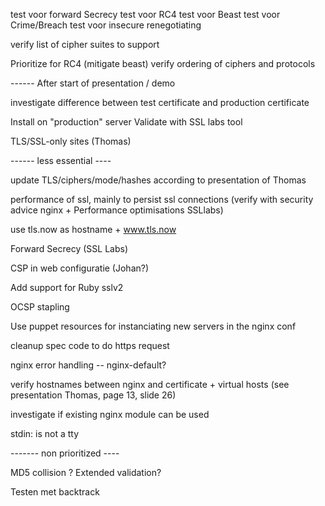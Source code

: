 test voor forward Secrecy
test voor RC4
test voor Beast
test voor Crime/Breach
test voor insecure renegotiating

verify list of cipher suites to support

Prioritize for RC4 (mitigate beast)
verify ordering of ciphers and protocols

------ After start of presentation / demo

investigate difference between test certificate and production certificate

Install on "production" server
Validate with SSL labs tool

TLS/SSL-only sites (Thomas)

------ less essential ----

update TLS/ciphers/mode/hashes according to presentation of Thomas

performance of ssl, mainly to persist ssl connections (verify with security advice nginx + Performance optimisations SSLlabs)

use tls.now as hostname + www.tls.now

Forward Secrecy (SSL Labs)

CSP in web configuratie (Johan?)

Add support for Ruby sslv2

OCSP stapling

Use puppet resources for instanciating new servers in the nginx conf

cleanup spec code to do https request

nginx error handling -- nginx-default?

verify hostnames between nginx and certificate + virtual hosts (see presentation Thomas, page 13, slide 26)

investigate if existing nginx module can be used

stdin: is not a tty

------- non prioritized ----



MD5 collision ?
Extended validation?

Testen met backtrack





































